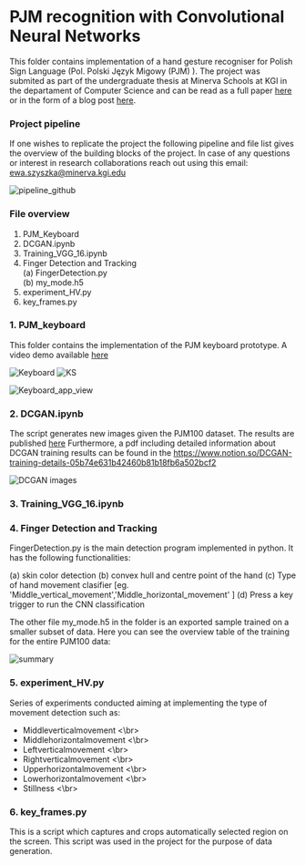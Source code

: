 # PJM recognition with Convolutional Neural Networks


This folder contains implementation of a hand gesture recogniser for Polish Sign Language (Pol. Polski Język Migowy (PJM) ). The project was submited as part of the undergraduate thesis at Minerva Schools at KGI in the departament of Computer Science and can be read as a full paper [here](https://www.overleaf.com/read/tvrgdjxgcfjw) or in the form of a blog post [here]().


### Project pipeline
If one wishes to replicate the project the following pipeline and file list gives the overview of the building blocks of the project. In case of any questions or interest in research collaborations reach out using this email: ewa.szyszka@minerva.kgi.edu


![pipeline_github](https://i.ibb.co/7CCZDC3/pipeline-github.png) 


### File overview


1. PJM_Keyboard 
2. DCGAN.ipynb
3. Training_VGG_16.ipynb
4. Finger Detection and Tracking <br/>
   (a) FingerDetection.py <br/>
   (b) my_mode.h5 <br/>
5. experiment_HV.py
6. key_frames.py






### 1. PJM_keyboard

This folder contains the implementation of the PJM keyboard prototype. 
A video demo available [here]() 

![Keyboard](https://i.ibb.co/hVxZGnR/Screenshot-2021-03-14-at-15-38-11.png) 
![KS](https://i.ibb.co/s2sBk8y/Screenshot-2021-03-14-at-19-38-32.png)

![Keyboard_app_view](https://i.ibb.co/1ZYQnjk/Screenshot-2021-03-14-at-16-04-27.png)




### 2. DCGAN.ipynb

The script generates new images given the PJM100 dataset. 
The results are published [here](https://dataverse.harvard.edu/dataset.xhtml?persistentId=doi%3A10.7910%2FDVN%2FDG1GTX&version=DRAFT)
Furthermore, a pdf including detailed information about DCGAN training results can be found in the https://www.notion.so/DCGAN-training-details-05b74e631b42460b81b18fb6a502bcf2

![DCGAN images](https://i.ibb.co/cDX12JX/Screenshot-2021-03-14-at-16-13-25.png)




### 3. Training_VGG_16.ipynb


### 4. Finger Detection and Tracking 

FingerDetection.py is the main detection program implemented in python.
It has the following functionalities:

(a) skin color detection
(b) convex hull and centre point of the hand
(c) Type of hand movement clasifier [eg. 'Middle_vertical_movement','Middle_horizontal_movement' ]
(d) Press a key trigger to run the CNN classification

The other file my_mode.h5 in the folder is an exported sample trained on a smaller subset of data. Here you can see the overview table of the training for the entire PJM100 data:

![summary](https://i.ibb.co/2vTsnsd/f00d0c3c-4f77-425e-9271-bd4583f889c1.jpg)

### 5. experiment_HV.py

Series of experiments conducted aiming at implementing the type of movement detection such as:

- Middleverticalmovement <\br>
- Middlehorizontalmovement <\br>
- Leftverticalmovement <\br>
- Rightverticalmovement <\br>
- Upperhorizontalmovement <\br>
- Lowerhorizontalmovement <\br>
- Stillness <\br>

### 6. key_frames.py

This is a script which captures and crops automatically selected region on the screen. This script was used in the project for the purpose of data generation. 

